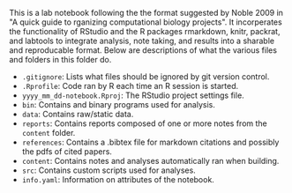 This is a lab notebook following the the format suggested by Noble 2009 in "A quick guide to rganizing computational biology projects".
It incorperates the functionality of RStudio and the R packages rmarkdown, knitr, packrat, and labtools to integrate analysis, note taking, and results into a sharable and reproducable format.
Below are descriptions of what the various files and folders in this folder do.


* `.gitignore`: Lists what files should be ignored by git version control. 
* `.Rprofile`: Code ran by R each time an R session is started.
* `yyyy_mm_dd-notebook.Rproj`: The RStudio project settings file.
* `bin`: Contains and binary programs used for analysis.
* `data`: Contains raw/static data.
* `reports`: Contains reports composed of one or more notes from the `content` folder.
* `references`: Contains a .bibtex file for markdown citations and possibly the pdfs of cited papers. 
* `content`: Contains notes and analyses automatically ran when building.
* `src`: Contains custom scripts used for analyses.
* `info.yaml`: Information on attributes of the notebook.
